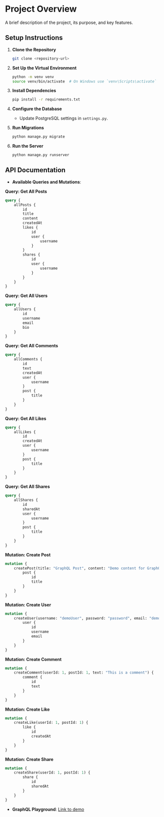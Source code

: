 # Project Overview

A brief description of the project, its purpose, and key features.

## Setup Instructions

1. **Clone the Repository**
    ```bash
    git clone <repository-url>
    ```

2. **Set Up the Virtual Environment**
    ```bash
    python -m venv venv
    source venv/bin/activate  # On Windows use `venv\Scripts\activate`
    ```

3. **Install Dependencies**
    ```bash
    pip install -r requirements.txt
    ```

4. **Configure the Database**
    - Update PostgreSQL settings in `settings.py`.

5. **Run Migrations**
    ```bash
    python manage.py migrate
    ```

6. **Run the Server**
    ```bash
    python manage.py runserver
    ```

## API Documentation

- **Available Queries and Mutations**: 

**Query: Get All Posts**
```graphql
query {
    allPosts {
        id
        title
        content
        createdAt
        likes {
            id
            user {
                username
            }
        }
        shares {
            id
            user {
                username
            }
        }
    }
}
```

**Query: Get All Users**
```graphql
query {
    allUsers {
        id
        username
        email
        bio
    }
}
```

**Query: Get All Comments**
```graphql
query {
    allComments {
        id
        text
        createdAt
        user {
            username
        }
        post {
            title
        }
    }
}
```

**Query: Get All Likes**
```graphql
query {
    allLikes {
        id
        createdAt
        user {
            username
        }
        post {
            title
        }
    }
}
```

**Query: Get All Shares**
```graphql
query {
    allShares {
        id
        sharedAt
        user {
            username
        }
        post {
            title
        }
    }
}
```

**Mutation: Create Post**
```graphql
mutation {
    createPost(title: "GraphQL Post", content: "Demo content for GraphQL post") {
        post {
            id
            title
        }
    }
}
```

**Mutation: Create User**
```graphql
mutation {
    createUser(username: "demoUser", password: "password", email: "demo@example.com", bio: "Hello world!") {
        user {
            id
            username
            email
        }
    }
}
```

**Mutation: Create Comment**
```graphql
mutation {
    createComment(userId: 1, postId: 1, text: "This is a comment") {
        comment {
            id
            text
        }
    }
}
```

**Mutation: Create Like**
```graphql
mutation {
    createLike(userId: 1, postId: 1) {
        like {
            id
            createdAt
        }
    }
}
```

**Mutation: Create Share**
```graphql
mutation {
    createShare(userId: 1, postId: 1) {
        share {
            id
            sharedAt
        }
    }
}
```
- **GraphQL Playground**: [Link to demo](#)